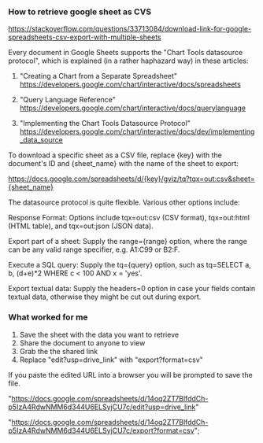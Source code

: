### How to retrieve google sheet as CVS

https://stackoverflow.com/questions/33713084/download-link-for-google-spreadsheets-csv-export-with-multiple-sheets

Every document in Google Sheets supports the "Chart Tools datasource protocol", which is explained (in a rather haphazard way) in these articles:

1. "Creating a Chart from a Separate Spreadsheet" https://developers.google.com/chart/interactive/docs/spreadsheets

2. "Query Language Reference" https://developers.google.com/chart/interactive/docs/querylanguage

3. "Implementing the Chart Tools Datasource Protocol" https://developers.google.com/chart/interactive/docs/dev/implementing_data_source


To download a specific sheet as a CSV file, replace {key} with the document's ID and {sheet_name} with the name of the sheet to export:

https://docs.google.com/spreadsheets/d/{key}/gviz/tq?tqx=out:csv&sheet={sheet_name}

The datasource protocol is quite flexible. Various other options include:

Response Format: Options include tqx=out:csv (CSV format), tqx=out:html (HTML table), and tqx=out:json (JSON data).

Export part of a sheet: Supply the range={range} option, where the range can be any valid range specifier, e.g. A1:C99 or B2:F.

Execute a SQL query: Supply the tq={query} option, such as tq=SELECT a, b, (d+e)*2 WHERE c < 100 AND x = 'yes'.

Export textual data: Supply the headers=0 option in case your fields contain textual data, otherwise they might be cut out during export.

### What worked for me
1. Save the sheet with the data you want to retrieve
1. Share the document to anyone to view
1. Grab the the shared link
1. Replace "edit?usp=drive_link" with "export?format=csv"

If you paste the edited URL into a browser you will be prompted to save the file.

"https://docs.google.com/spreadsheets/d/14oq2ZT7BlfddCh-p5IzA4RdwNMM6d344U6ELSyjCU7c/edit?usp=drive_link"

"https://docs.google.com/spreadsheets/d/14oq2ZT7BlfddCh-p5IzA4RdwNMM6d344U6ELSyjCU7c/export?format=csv";